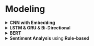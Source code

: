 # Modeling

<div style='width:1000px;margin:auto'>

<details><summary><b>CNN with Embedding</b></summary><p><ul>
<li><a href='./0_notebooks/CNN.html'>CNN with GloVe</a></li>
<li><a href='./0_notebooks/ch07.html'>CNN with GoogleNews <b>word2vec</b></a></li>
</ul></p></details>

<details><summary><b>LSTM & GRU & Bi-Directional</b></summary><p>
<li><a href='./0_notebooks/LSTM_Toxic.html'>LSTM with Text</a></li>
<h4>Note: For Bi-Directional, do the following:</h4>
```
# you have 2 options:
# 1. return a sequence, then select the max features among them.
# 2. Don't return a sequence, just return the last value, and here there's no neet for GlobalMaxPool1D
x = Bidirectional(LSTM(15, return_sequences=True))(x)
x = GlobalMaxPool1D()(x)
```
</p></details>

<details><summary><b>BERT</b></summary><p>
<li><a href='./0_notebooks/BERT for Humans.html#Comprehensive-BERT-Tutorial'>Tutorials on BERT</a></li>
<li><a href='./0_notebooks/BERT Keras.html#This-is-the-very-first-time-I-would-be-implementing-BERT.'>BERT Keras</a></li>
<li><a href='./0_notebooks/BERT using simple transformers.html'>BERT using simpleTransformers</a></li>
</p></details>

<details><summary><b>Sentiment Analysis</b> using <b>Rule-based</b></summary><p>
```
# !pip install vaderSentiment
from vaderSentiment.vaderSentiment import SentimentIntensityAnalyzer
sa = SentimentIntensityAnalyzer()
# sa.lexicon --> Print the lexicons

sa.polarity_scores(text="Python is very readable and it's great for NLP.")
```
```
corpus = ["Absolutely perfect! Love it! :-) :-) :-)",
          "Horrible! Completely useless. :(",
          "It was OK. some good and some bad things."]

for doc in corpus:
    scores = sa.polarity_scores(doc)
    print(f"{scores['compound']:+}: {doc}")
```
</p></details>

<details><summary><b>Latent Discriminant Analysis</b></summary><p>
<p>NOTE: you can use it in sklearn. (sklearn.discriminant_analysis.LinearDiscriminantAnalysis), but here we show the manual calculations on spam filter.</p>
<p>LDA is very useful when we have more columns and less rows, specially in text analysis</p>

```
# 1. Calculate the TF-IDF
from sklearn.feature_extraction.text import TfidfVectorizer
from nltk.tokenize.casual import casual_tokenize
tfidf_model = TfidfVectorizer(tokenizer=casual_tokenize)
tfidf_docs  = tfidf_model.fit_transform(sms.text).toarray()

# 2. Calculate the mean for spam and ham.
mask = sms.spam.astype(bool).values
spam_centriod = tfidf_docs[mask].mean(axis=0)
ham_centriod  = tfidf_docs[~mask].mean(axis=0)

# 3. Dot product with TF_IDF matrix.
spamminess_score = tfidf_docs.dot(spam_centriod - ham_centriod)
spamminess_score.round(2)

# 4. Normalize to predict.
from sklearn.preprocessing import MinMaxScaler
sms["lda_score"]   = MinMaxScaler().fit_transform(spamminess_score.reshape(-1, 1))
sms["lda_predict"] = (sms.lda_score > .5).astype(int)
sms["spam lda_predict lda_score".split()].round(2).head(6)~~~~
```
</p></details>

<details><summary><b>Language Model</b></summary><p>
<h4>1. Load the corpus</h4>
```
import nltk
nltk.download("gutenberg")
from nltk.corpus import gutenberg
gutenberg.fileids()

# Concatenate the samples into one corpus
text = ''
for txt in gutenberg.fileids():
    if 'shakespeare' in txt:
        text += gutenberg.raw(txt).lower()

chars = sorted(list(set(text)))
char_indices = dict((c, i) for i, c in enumerate(chars))
indices_char = dict((i, c) for i, c in enumerate(chars))

print(f"corpus length: {bg(len(text))}, total chars: {bg(len(chars))}")
```

<h4>2. Prepare the input & output</h4>
```
maxlen = 40
step   = 3
sentences  = []
next_chars = []

for i in range(0, len(text) - maxlen, step):
    sentences.append(text[i: i+maxlen])
    next_chars.append(text[i+maxlen])

print(f"nb sequences: {bg(len(sentences))}, {bg(len(next_chars))}")
```

<h4>3. Create One-Hot encoding</h4>
```
X = np.zeros((len(sentences), maxlen, len(chars)), dtype=np.bool)
y = np.zeros((len(sentences), len(chars)), dtype=np.bool)

for i, sentence in enumerate(sentences):
    for t, char in enumerate(sentence):
        X[i, t, char_indices[char]] = 1
    y[i, char_indices[next_chars[i]]] = 1
```

<h4>3. Create the model</h4>
```
import tensorflow as tf
from tensorflow.keras.models import Sequential
from tensorflow.keras.layers import Dense, Activation
from tensorflow.keras.layers import LSTM
from tensorflow.keras.optimizers import RMSprop

model = Sequential([
    LSTM(128, input_shape=(maxlen, len(chars))),
    Dense(len(chars), activation="softmax")
])

optimizer = RMSprop(lr=.01)
model.compile(loss="categorical_crossentropy", optimizer=optimizer)
model.summary()

# Train the model.
epochs          = 6
batch_size      = 128
model_structure = model.to_json()
with open("shakes_lstm_model.json", "w") as json_file:
    json_file.write(model_structure)

for i in range(5):
    model.fit(X, y,
              batch_size=batch_size,
              epochs=epochs)
    model.save_weights(f"shakes_lstm_weights_{i+1}.h5")
```

<h4>4. Predict the next n characters with temperature</h4>
```
import random
def sample(preds, temprature=1.0):
    preds     = np.asarray(preds).astype('float64')
    preds     = np.log(preds) / temprature
    exp_preds = np.exp(preds)
    preds     = exp_preds / np.sum(exp_preds)
    probas    = np.random.multinomial(1, preds, 1)
    return np.argmax(probas)
    
import sys
start_index = random.randint(0, len(text)-maxlen-1)
for diversity in [.2, .5, 1.]:
    print()
    print(f"------------ Diversity: {diversity}")
    generated = ''
    sentence  = text[start_index: start_index+maxlen]
    generated += sentence
    print(f"---------- Generating with seed: {sentence}")
    sys.stdout.write(generated)
    
    for i in range(400):
        x = np.zeros((1, maxlen, len(chars)))
        for t, char in enumerate(sentence):
            x[0, t, char_indices[char]] = 1.
        preds = model.predict(x, verbose=0)[0]
        next_index = sample(preds, diversity)
        next_char  = indices_char[next_index]
        generated += next_char
        sentence   = sentence[1:] + next_char
        sys.stdout.write(next_char)
        sys.stdout.flush()

    print()
```
</p></details>

<details><summary><b>Seq2Seq</b></summary><p>
<h4>1. Prepare the data</h4>
```
# !pip install nlpia
from nlpia.loaders import get_data
df = get_data("moviedialog")
input_texts, target_texts = [], []
input_vocab, output_vocab = set(), set()
start_token, stop_token   = '\t', '\n'
max_training_samples      = min(25_000, len(df)-1)


for input_text, target_text in zip(df.statement, df.reply):
    target_text = start_token + target_text + stop_token
    input_texts.append(input_text)
    target_texts.append(target_text)

    for char in input_text:
        if char not in input_vocab:
            input_vocab.add(char)

    for char in target_text:
        if char not in output_vocab:
            output_vocab.add(char)
```

```
input_vocab  = sorted(input_vocab)
output_vocab = sorted(output_vocab)

input_vocab_size  = len(input_vocab)
output_vocab_size = len(output_vocab)

max_encoder_seq_length = max([len(txt) for txt in input_texts])
max_decoder_seq_length = max([len(txt) for txt in target_texts])

input_token_index  = dict([(char, i) for i, char in enumerate(input_vocab)])
target_token_index = dict([(char, i) for i, char in enumerate(output_vocab)])

reverse_input_char_index  = dict((i, char) for char, i in input_token_index.items())
reverse_target_char_index = dict((i, char) for char, i in target_token_index.items())
```

```
encoder_input_data = np.zeros((len(input_texts), max_encoder_seq_length, input_vocab_size),
                              dtype='float32')
decoder_input_data = np.zeros((len(input_texts), max_decoder_seq_length, output_vocab_size),
                              dtype="float32")
decoder_target_data = np.zeros((len(input_texts), max_decoder_seq_length, output_vocab_size),
                               dtype="float32")

for i, (input_text, target_text) in enumerate(zip(input_texts, target_texts)):
    for t, char in enumerate(input_text):
        encoder_input_data[i, t, input_token_index[char]] = 1.
    
    for t, char in enumerate(target_text):
        decoder_input_data[i, t, target_token_index[char]] = 1.
        if t > 0:
            decoder_target_data[i, t-1, target_token_index[char]] = 1
```

<h4>2. Build the Model</h4>
```
from tensorflow.keras.models import Model
from tensorflow.keras.layers import Input, LSTM, Dense

batch_size  = 64
epochs      = 100
num_neurons = 256

encoder_inputs = Input(shape=(None, input_vocab_size))
encoder        = LSTM(num_neurons, return_state=True)
encoder_outputs, state_h, state_c = encoder(encoder_inputs)
encoder_states = [state_h, state_c]

decoder_inputs  = Input(shape=(None, output_vocab_size))
decoder_lstm    = LSTM(num_neurons, return_sequences=True, return_state=True)
decoder_outputs = decoder_lstm(decoder_inputs, initial_state=encoder_states)[0]
decoder_dense   = Dense(output_vocab_size, activation='softmax')
decoder_outputs = decoder_dense(decoder_outputs)

model = Model([encoder_inputs, decoder_inputs], decoder_outputs)
model.compile(optimizer="rmsprop", loss="categorical_crossentropy", metrics=["acc"])

model.fit([encoder_input_data, decoder_input_data],
          decoder_target_data,
          batch_size=batch_size,
          epochs=epochs,
          validation_split=.1)
```
```
encoder_model = Model(encoder_inputs, encoder_states)
thought_input = [Input(shape=(num_neurons,)),
                 Input(shape=(num_neurons,))]
decoder_outputs, state_h, state_c = decoder_lstm(decoder_inputs,
                                                 initial_state=thought_input)
decoder_states  = [state_h, state_c]
decoder_outputs = decoder_dense(decoder_outputs)
decoder_model   = Model(
    inputs=[decoder_inputs] + thought_input,
    outputs=[decoder_outputs] + decoder_states
)
```

<h4>3. Response </h4>
```
def decode_sequence(input_seq):
    thought = encoder_model.predict(input_seq)

    target_seq = np.zeros((1, 1, output_vocab_size))
    target_seq[0, 0, target_token_index[stop_token]] = 1.

    stop_condition = False
    generated_sequence = ''

    while not stop_condition:
        output_tokens, h, c = decoder_model.predict([target_seq] + thought)

        generated_token_idx = np.argmax(output_tokens[0, -1, :])
        generated_char      = reverse_target_char_index[generated_token_idx]
        generated_sequence += generated_char
        if (generated_char == stop_token or len(generated_sequence) > max_decoder_seq_length):
            stop_condition = True
            target_seq = np.zeros((1, 1, output_vocab_size))
            target_seq[0, 0, generated_token_idx] = 1.
            thought = [h, c]
    
    return generated_sequence
```
```
def response(input_text):
    input_seq = np.zeros((1, max_encoder_seq_length, input_vocab_size), dtype="float32")
    for t, char in enumerate(input_text):
        input_seq[0, t, input_token_index[char]] = 1.
    decoded_sentence = decode_sequence(input_seq)
    print(f"Bot Reply: {decoded_sentence}")
    
respone("what is the internet?")
```
</p></details>
</div>